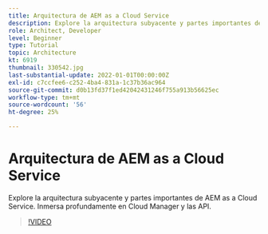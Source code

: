 ```yaml
---
title: Arquitectura de AEM as a Cloud Service
description: Explore la arquitectura subyacente y partes importantes de AEM as a Cloud Service. Inmersa profundamente en Cloud Manager y las API.
role: Architect, Developer
level: Beginner
type: Tutorial
topic: Architecture
kt: 6919
thumbnail: 330542.jpg
last-substantial-update: 2022-01-01T00:00:00Z
exl-id: c7ccfee6-c252-4ba4-831a-1c37b36ac964
source-git-commit: d0b13fd37f1ed42042431246f755a913b56625ec
workflow-type: tm+mt
source-wordcount: '56'
ht-degree: 25%

---
```


# Arquitectura de AEM as a Cloud Service

Explore la arquitectura subyacente y partes importantes de AEM as a Cloud Service. Inmersa profundamente en Cloud Manager y las API.

>[!VIDEO](https://video.tv.adobe.com/v/330542/?quality=12&learn=on)
